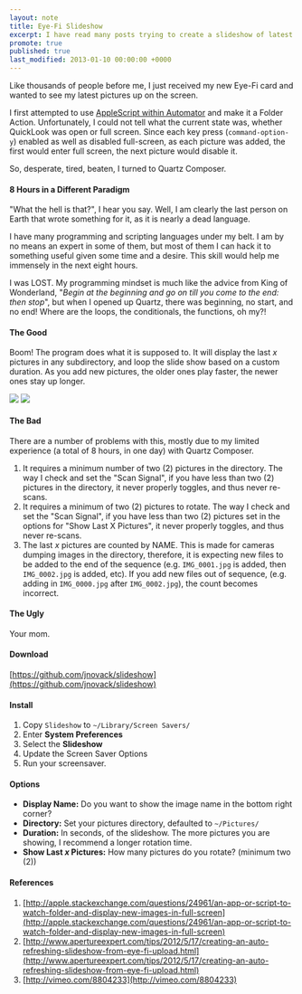 ```yaml
---
layout: note
title: Eye-Fi Slideshow
excerpt: I have read many posts trying to create a slideshow of latest pictures for weddings, birthdays, funerals, etc from people with a Eye-Fi card in their camera. None of them have done it right, this is my attempt, and it works better than the others.  
promote: true
published: true
last_modified: 2013-01-10 00:00:00 +0000
---
```

Like thousands of people before me, I just received my new Eye-Fi card and wanted to see my latest pictures up on the screen. 

I first attempted to use [AppleScript within Automator](http://apple.stackexchange.com/questions/24961/an-app-or-script-to-watch-folder-and-display-new-images-in-full-screen) and make it a Folder Action.  Unfortunately, I could not tell what the current state was, whether QuickLook was open or full screen.  Since each key press (```command-option-y```) enabled as well as disabled full-screen, as each picture was added, the first would enter full screen, the next picture would disable it.

So, desperate, tired, beaten, I turned to Quartz Composer.

#### 8 Hours in a Different Paradigm

"What the hell is that?", I hear you say.  Well, I am clearly the last person on Earth that wrote something for it, as it is nearly a dead language.

I have many programming and scripting languages under my belt.  I am by no means an expert in some of them, but most of them I can hack it to something useful given some time and a desire. This skill would help me immensely in the next eight hours.

I was LOST. My programming mindset is much like the advice from King of Wonderland, "_Begin at the beginning and go on till you come to the end: then stop_", but when I opened up Quartz, there was beginning, no start, and no end!  Where are the loops, the conditionals, the functions, oh my?!

#### The Good

Boom! The program does what it is supposed to. It will display the last _x_ pictures in any subdirectory, and loop the slide show based on a custom duration.  As you add new pictures, the older ones play faster, the newer ones stay up longer.

<img src="https://dl.dropbox.com/u/186154/slideshowsample.png">

<img src="https://dl.dropbox.com/u/186154/slideshow.png">

#### The Bad

There are a number of problems with this, mostly due to my limited experience (a total of 8 hours, in one day) with Quartz Composer.

 1. It requires a minimum number of two (2) pictures in the directory.  The way I check and set the "Scan Signal", if you have less than two (2) pictures in the directory, it never properly toggles, and thus never re-scans.
 2. It requires a minimum of two (2) pictures to rotate. The way I check and set the "Scan Signal", if you have less than two (2) pictures set in the options for "Show Last X Pictures", it never properly toggles, and thus never re-scans.
 3. The last _x_ pictures are counted by NAME. This is made for cameras dumping images in the directory, therefore, it is expecting new files to be added to the end of the sequence (e.g. ```IMG_0001.jpg``` is added, then ```IMG_0002.jpg``` is added, etc). If you add new files out of sequence, (e.g. adding in ```IMG_0000.jpg``` after ```IMG_0002.jpg```), the count becomes incorrect.

#### The Ugly

Your mom.

#### Download

[https://github.com/jnovack/slideshow](https://github.com/jnovack/slideshow)

#### Install

 1. Copy ```Slideshow``` to ```~/Library/Screen Savers/```
 2. Enter **System Preferences**
 3. Select the **Slideshow**
 4. Update the Screen Saver Options
 5. Run your screensaver.

#### Options

 * **Display Name:** Do you want to show the image name in the bottom right corner?
 * **Directory:** Set your pictures directory, defaulted to ```~/Pictures/```
 * **Duration:** In seconds, of the slideshow.  The more pictures you are showing, I recommend a longer rotation time.
 * **Show Last _x_ Pictures:**  How many pictures do you rotate? (minimum two (2))

#### References

 1. [http://apple.stackexchange.com/questions/24961/an-app-or-script-to-watch-folder-and-display-new-images-in-full-screen](http://apple.stackexchange.com/questions/24961/an-app-or-script-to-watch-folder-and-display-new-images-in-full-screen)
 2. [http://www.apertureexpert.com/tips/2012/5/17/creating-an-auto-refreshing-slideshow-from-eye-fi-upload.html](http://www.apertureexpert.com/tips/2012/5/17/creating-an-auto-refreshing-slideshow-from-eye-fi-upload.html)
 3. [http://vimeo.com/8804233](http://vimeo.com/8804233)

